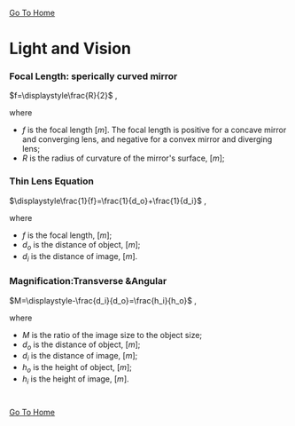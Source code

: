 [Go To Home](https://github.com/melchiorrecaruso/ADimRT)

# Light and Vision

### Focal Length: sperically curved mirror

$f=\displaystyle\frac{R}{2}$ ,

where
- $f$ is the focal length $[m]$. The focal length is positive for a concave mirror and converging lens, and negative for a convex mirror and diverging  lens;
- $R$ is the radius of curvature of the mirror's surface, $[m]$;

### Thin Lens Equation

$\displaystyle\frac{1}{f}=\frac{1}{d_o}+\frac{1}{d_i}$ , 

where

- $f$ is the focal length, $[m]$;
- $d_o$ is the distance of object, $[m]$;
- $d_i$ is the distance of image, $[m]$.

### Magnification:Transverse &Angular

$M=\displaystyle-\frac{d_i}{d_o}=\frac{h_i}{h_o}$ ,

where

- $M$ is the ratio of the image size to the object size;
- $d_o$ is the distance of object, $[m]$;
- $d_i$ is the distance of image, $[m]$;
- $h_o$ is the height of object, $[m]$;
- $h_i$ is the height of image, $[m]$.

#
[Go To Home](https://github.com/melchiorrecaruso/ADimRT)